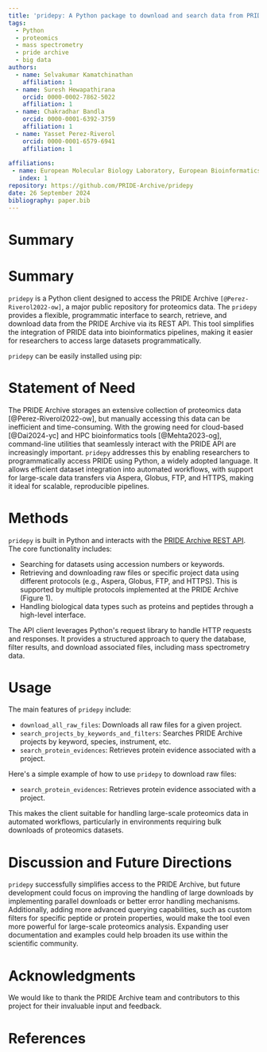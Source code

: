```yaml
---
title: 'pridepy: A Python package to download and search data from PRIDE Archive'
tags:
  - Python
  - proteomics
  - mass spectrometry
  - pride archive
  - big data
authors:
  - name: Selvakumar Kamatchinathan
    affiliation: 1
  - name: Suresh Hewapathirana
    orcid: 0000-0002-7862-5022
    affiliation: 1
  - name: Chakradhar Bandla
    orcid: 0000-0001-6392-3759
    affiliation: 1
  - name: Yasset Perez-Riverol
    orcid: 0000-0001-6579-6941
    affiliation: 1
    
affiliations:
 - name: European Molecular Biology Laboratory, European Bioinformatics Institute (EMBL-EBI), Wellcome Trust Genome Campus, Hinxton, Cambridge CB10 1SD, UK
   index: 1
repository: https://github.com/PRIDE-Archive/pridepy   
date: 26 September 2024
bibliography: paper.bib
---
```


# Summary
# Summary

`pridepy` is a Python client designed to access the PRIDE Archive `[@Perez-Riverol2022-ow]`, a major public repository for proteomics data. The `pridepy` provides a flexible, programmatic interface to search, retrieve, and download data from the PRIDE Archive via its REST API. This tool simplifies the integration of PRIDE data into bioinformatics pipelines, making it easier for researchers to access large datasets programmatically.

`pridepy` can be easily installed using pip:

# Statement of Need

The PRIDE Archive storages an extensive collection of proteomics data [@Perez-Riverol2022-ow], but manually accessing this data can be inefficient and time-consuming. With the growing need for cloud-based [@Dai2024-yc] and HPC bioinformatics tools [@Mehta2023-og], command-line utilities that seamlessly interact with the PRIDE API are increasingly important. `pridepy` addresses this by enabling researchers to programmatically access PRIDE using Python, a widely adopted language. It allows efficient dataset integration into automated workflows, with support for large-scale data transfers via Aspera, Globus, FTP, and HTTPS, making it ideal for scalable, reproducible pipelines.

# Methods

`pridepy` is built in Python and interacts with the [PRIDE Archive REST API](https://www.ebi.ac.uk/pride/ws/archive/v2/swagger-ui.html). The core functionality includes:

- Searching for datasets using accession numbers or keywords.
- Retrieving and downloading raw files or specific project data using different protocols (e.g., Aspera, Globus, FTP, and HTTPS). This is supported by multiple protocols implemented at the PRIDE Archive (Figure 1).
- Handling biological data types such as proteins and peptides through a high-level interface.
  
The API client leverages Python's request library to handle HTTP requests and responses. It provides a structured approach to query the database, filter results, and download associated files, including mass spectrometry data.
# Usage

The main features of `pridepy` include:
- `download_all_raw_files`: Downloads all raw files for a given project.
- `search_projects_by_keywords_and_filters`: Searches PRIDE Archive projects by keyword, species, instrument, etc.
- `search_protein_evidences`: Retrieves protein evidence associated with a project.

Here's a simple example of how to use `pridepy` to download raw files:
- `search_protein_evidences`: Retrieves protein evidence associated with a project.

This makes the client suitable for handling large-scale proteomics data in automated workflows, particularly in environments requiring bulk downloads of proteomics datasets.

# Discussion and Future Directions

`pridepy` successfully simplifies access to the PRIDE Archive, but future development could focus on improving the handling of large downloads by implementing parallel downloads or better error handling mechanisms. Additionally, adding more advanced querying capabilities, such as custom filters for specific peptide or protein properties, would make the tool even more powerful for large-scale proteomics analysis. Expanding user documentation and examples could help broaden its use within the scientific community.

# Acknowledgments

We would like to thank the PRIDE Archive team and contributors to this project for their invaluable input and feedback.

# References